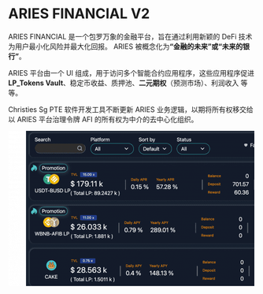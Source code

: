 # ARIES FINANCIAL V2

<p>ARIES FINANCIAL 是一个包罗万象的金融平台，旨在通过利用新颖的 DeFi 技术为用户最小化风险并最大化回报。 ARIES 被概念化为<strong>“金融的未来”或“未来的银行”</strong>。</p>
<p>ARIES 平台由一个 UI 组成，用于访问多个智能合约应用程序，这些应用程序促进 <strong>LP_Tokens Vault</strong>、稳定币收益、质押池、<strong>二元期权</strong>（预测市场）、利润收入 等等。&nbsp;</p>
<p>Christies Sg PTE 软件开发工具不断更新 ARIES 业务逻辑，以期将所有权移交给以 ARIES 平台治理令牌 AFI 的所有权为中介的去中心化组织。</p>

![](sadfrog.png)
